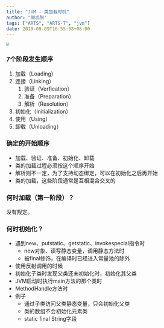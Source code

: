 ```yaml
---
title: "JVM - 类加载时机"
author: "颇忒脱"
tags: ["ARTS", "ARTS-T", "jvm"]
date: 2019-09-09T16:55:08+08:00
---
```


<!--more-->

<img src="class-loading-chance.png" style="zoom:50%" />

### 7个阶段发生顺序

1. 加载（Loading）
1. 连接（Linking）
   1. 验证（Verfication）
   2. 准备（Preparation）
   3. 解析（Resolution）
1. 初始化（Initialization）
1. 使用（Using）
1. 卸载（Unloading）

### 确定的开始顺序

* 加载、验证、准备、初始化、卸载
* 类的加载过程必须按这个顺序开始
* 解析则不一定，为了支持动态绑定，可以在初始化之后再开始
* 类的加载，这些阶段通常是互相混合交叉的

### 何时加载（第一阶段）？

没有规定。

### 何时初始化？

* 遇到new、putstatic、getstatic、invokespecial指令时
  * new对象、读写静态变量，调用静态方法时
  * 被final修饰，在编译时已经进入常量池的除外
* 使用反射调用的时候
* 初始化子类时发现父类还未初始化时，初始化其父类
* JVM启动时执行main方法的那个类时
* MethodHandle方法时
* 例子
  * 通过子类访问父类静态变量，只会初始化父类
  * 类的数组不会初始化元素类
  * static final String字段